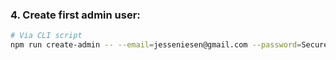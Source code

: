 ### **4. Create first admin user:**

```bash
# Via CLI script
npm run create-admin -- --email=jesseniesen@gmail.com --password=SecurePass123! --role=admin
```
